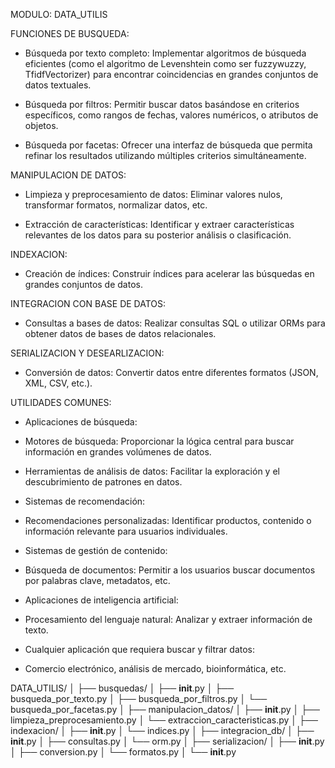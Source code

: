 MODULO: DATA_UTILIS

FUNCIONES DE BUSQUEDA:

-   Búsqueda por texto completo: Implementar algoritmos de búsqueda eficientes (como el algoritmo de Levenshtein como ser fuzzywuzzy, TfidfVectorizer) para encontrar coincidencias en grandes conjuntos de datos textuales.

-   Búsqueda por filtros: Permitir buscar datos basándose en criterios específicos, como rangos de fechas, valores numéricos, o atributos de objetos.

-   Búsqueda por facetas: Ofrecer una interfaz de búsqueda que permita refinar los resultados utilizando múltiples criterios simultáneamente.


MANIPULACION DE DATOS:

-   Limpieza y preprocesamiento de datos: Eliminar valores nulos, transformar formatos, normalizar datos, etc.

-   Extracción de características: Identificar y extraer características relevantes de los datos para su posterior análisis o clasificación.

INDEXACION:

-   Creación de índices: Construir índices para acelerar las búsquedas en grandes conjuntos de datos.

INTEGRACION CON BASE DE DATOS:

-   Consultas a bases de datos: Realizar consultas SQL o utilizar ORMs para obtener datos de bases de datos relacionales.

SERIALIZACION Y DESEARLIZACION:

-   Conversión de datos: Convertir datos entre diferentes formatos (JSON, XML, CSV, etc.).


UTILIDADES COMUNES:

* Aplicaciones de búsqueda:
-   Motores de búsqueda: Proporcionar la lógica central para buscar información en grandes volúmenes de datos.

-   Herramientas de análisis de datos: Facilitar la exploración y el descubrimiento de patrones en datos.

* Sistemas de recomendación:
-   Recomendaciones personalizadas: Identificar productos, contenido o información relevante para usuarios individuales.

* Sistemas de gestión de contenido:
-   Búsqueda de documentos: Permitir a los usuarios buscar documentos por palabras clave, metadatos, etc.

* Aplicaciones de inteligencia artificial:
-   Procesamiento del lenguaje natural: Analizar y extraer información de texto.

* Cualquier aplicación que requiera buscar y filtrar datos:
-   Comercio electrónico, análisis de mercado, bioinformática, etc.




DATA_UTILIS/
│
├── busquedas/
│   ├── __init__.py
│   ├── busqueda_por_texto.py
│   ├── busqueda_por_filtros.py
│   └── busqueda_por_facetas.py
│
├── manipulacion_datos/
│   ├── __init__.py
│   ├── limpieza_preprocesamiento.py
│   └── extraccion_caracteristicas.py
│
├── indexacion/
│   ├── __init__.py
│   └── indices.py
│
├── integracion_db/
│   ├── __init__.py
│   ├── consultas.py
│   └── orm.py
│
├── serializacion/
│   ├── __init__.py
│   ├── conversion.py
│   └── formatos.py
│
└── __init__.py